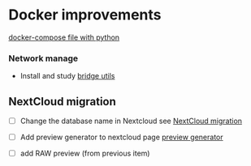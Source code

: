 # Docker improvements

[docker-compose file with python](https://docs.docker.com/compose/gettingstarted/)

### Network manage
- Install and study [bridge utils](https://help.ubuntu.com/community/NetworkConnectionBridge)<br/>

## NextCloud migration
- [ ] Change the database name in Nextcloud see [NextCloud migration](./Notes/nextcloud-migration.md)
- [ ] Add preview generator to nextcloud page [preview generator](https://quenchinnovations.net/settings/apps/installed/)
- [ ] add RAW preview (from previous item)

